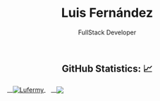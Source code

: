 <!-- Title -->
<h1 align="center">Luis Fernández</h1>
<!-- Quote -->
<p align="center">FullStack Developer</p>
    

<!-- GitHub Stats -->
<H2 align="center"><strong>GitHub Statistics: 📈</strong></H2>        
<a href="https://github.com/lufermy?tab=repositories">
    <img align="center" src="https://github-readme-stats.vercel.app/api/top-langs/?username=lufermy&layout=compact&show_icons=true&title_color=81a1c0&icon_color=79ff97&text_color=d5dbe6&bg_color=2e3440" alt='Lufermy's favorite languages"/>
</a>
    
<a href="https://github.com/lufermy">
    <img align="center"
              src="https://github-readme-stats.vercel.app/api?username=lufermy&show_icons=true&hide=contribs,prs&cache_seconds=86400&theme=nord" />
</a>
